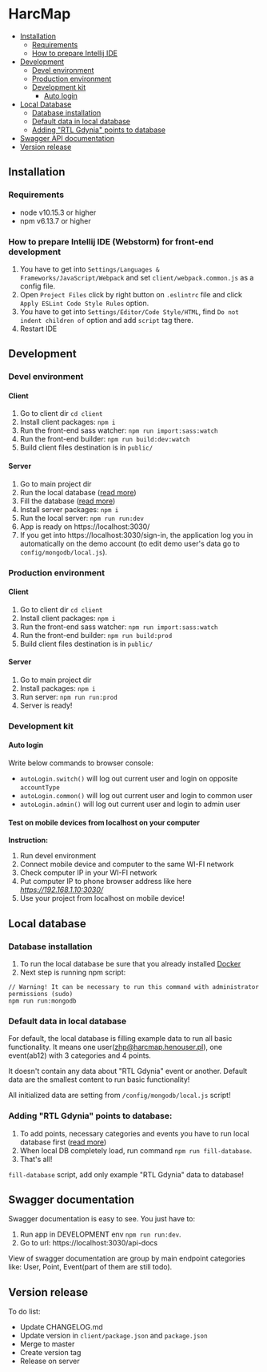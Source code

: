 # HarcMap

- [Installation](#installation)
   - [Requirements](#requirements)
   - [How to prepare Intellij IDE](#how-to-prepare-intellij-ide-webstorm--phpstorm-for-front-end-development)
- [Development](#development)
   - [Devel environment](#devel-environment)
   - [Production environment](#production-environment)
   - [Development kit](#development-kit)
      - [Auto login](#auto-login)
- [Local Database](#local-database)
   - [Database installation](#database-installation)
   - [Default data in local database](#default-data-in-local-database)
   - [Adding "RTL Gdynia" points to database](#adding-rtl-gdynia-points-to-database)
- [Swagger API documentation](#swagger-documentation)
- [Version release](#version-release)



## Installation

### Requirements
- node v10.15.3 or higher
- npm v6.13.7 or higher

### How to prepare Intellij IDE (Webstorm) for front-end development
1. You have to get into `Settings/Languages & Frameworks/JavaScript/Webpack` and set `client/webpack.common.js` as a config file.
2. Open `Project Files` click by right button on `.eslintrc` file and click `Apply ESLint Code Style Rules` option.
3. You have to get into `Settings/Editor/Code Style/HTML`, find `Do not indent children of` option and add `script` tag there.
4. Restart IDE



## Development

### Devel environment

#### Client
1. Go to client dir `cd client`
2. Install client packages: `npm i`
3. Run the front-end sass watcher: `npm run import:sass:watch`
4. Run the front-end builder: `npm run build:dev:watch`
5. Build client files destination is in `public/`
   
#### Server
1. Go to main project dir
2. Run the local database ([read more](#local-database))
3. Fill the database ([read more](#adding-rtl-gdynia-points-to-database))
4. Install server packages: `npm i`
5. Run the local server: `npm run run:dev`
6. App is ready on https://localhost:3030/
7. If you get into https://localhost:3030/sign-in, the application log you in automatically on 
   the demo account (to edit demo user's data go to `config/mongodb/local.js`).


### Production environment

#### Client
1. Go to client dir `cd client`
2. Install client packages: `npm i`
3. Run the front-end sass watcher: `npm run import:sass:watch`
4. Run the front-end builder: `npm run build:prod`
5. Build client files destination is in `public/`

#### Server
1. Go to main project dir
2. Install packages: `npm i`
3. Run server: `npm run run:prod`
4. Server is ready!

### Development kit

#### Auto login
Write below commands to browser console:
- `autoLogin.switch()` will log out current user and login on opposite `accountType`
- `autoLogin.common()` will log out current user and login to common user
- `autoLogin.admin()` will log out current user and login to admin user

#### Test on mobile devices from localhost on your computer
**Instruction:**
1. Run devel environment
2. Connect mobile device and computer to the same WI-FI network
3. Check computer IP in your WI-FI network
4. Put computer IP to phone browser address like here _https://192.168.1.10:3030/_
5. Use your project from localhost on mobile device!

## Local database

### Database installation
1. To run the local database be sure that you already installed [Docker](https://www.docker.com/products/docker-desktop)
2. Next step is running npm script: 
```
// Warning! It can be necessary to run this command with administrator permissions (sudo)
npm run run:mongodb
``` 

### Default data in local database
For default, the local database is filling example data to run all basic functionality.
It means one user(zhp@harcmap.henouser.pl), one event(ab12) with 3 categories and 4 points.


It doesn't contain any data about "RTL Gdynia" event or another. 
Default data are the smallest content to run basic functionality!

All initialized data are setting from `/config/mongodb/local.js` script!

### Adding "RTL Gdynia" points to database:
1. To add points, necessary categories and events you have to run local database first ([read more](#local-database))
2. When local DB completely load, run command `npm run fill-database`.
3. That's all!

`fill-database` script, add only example "RTL Gdynia" data to database!


## Swagger documentation
Swagger documentation is easy to see. You just have to:
1. Run app in DEVELOPMENT env `npm run run:dev`.
2. Go to url: https://localhost:3030/api-docs

View of swagger documentation are group by main endpoint categories like: User, Point, Event(part of them are still todo).


## Version release
To do list:
- Update CHANGELOG.md
- Update version in `client/package.json` and `package.json`
- Merge to master
- Create version tag
- Release on server
